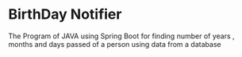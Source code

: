 # BirthDay Notifier 
 The Program of JAVA using Spring Boot for finding number of years , months and days passed of a person using data from a database 
 
